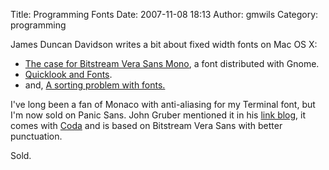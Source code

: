 Title: Programming Fonts
Date: 2007-11-08 18:13
Author: gmwils
Category: programming

James Duncan Davidson writes a bit about fixed width fonts on Mac OS X:

-   [The case for Bitstream Vera Sans Mono][], a font distributed with
    Gnome.
-   [Quicklook and Fonts][].
-   and, [A sorting problem with fonts.][]

I've long been a fan of Monaco with anti-aliasing for my Terminal font,
but I'm now sold on Panic Sans. John Gruber mentioned it in his [link
blog][], it comes with [Coda][] and is based on Bitstream Vera Sans with
better punctuation.

Sold.

  [The case for Bitstream Vera Sans Mono]: http://duncandavidson.com/archives/654
  [Quicklook and Fonts]: http://duncandavidson.com/archives/657
  [A sorting problem with fonts.]: http://duncandavidson.com/archives/659
  [link blog]: http://daringfireball.net/linked/2007/november%23wed-07-monospaced
  [Coda]: http://www.panic.com/coda/
